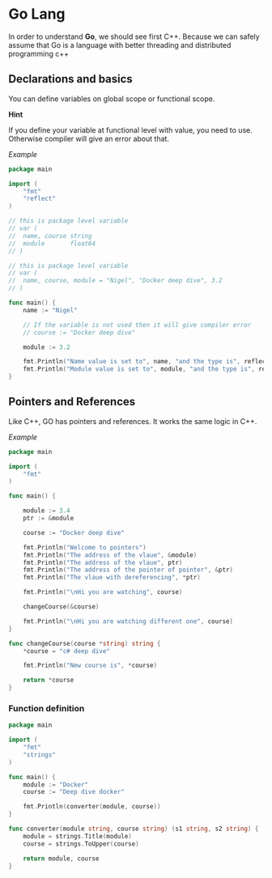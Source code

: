 # Go Lang

In order to understand **Go**, we should see first C++. Because we can safely assume that Go is a language with better threading and distributed programming c++

## Declarations and basics

You can define variables on global scope or functional scope.

**Hint**

If you define your variable at functional level with value, you need to use. Otherwise compiler will give an error about that.

*Example*
```go
package main

import (
	"fmt"
	"reflect"
)

// this is package level variable
// var (
// 	name, course string
// 	module       float64
// )

// this is package level variable
// var (
// 	name, course, module = "Nigel", "Docker deep dive", 3.2
// )

func main() {
	name := "Nigel"

	// If the variable is not used then it will give compiler error
	// course := "Docker deep dive"

	module := 3.2

	fmt.Println("Name value is set to", name, "and the type is", reflect.TypeOf(name))
	fmt.Println("Module value is set to", module, "and the type is", reflect.TypeOf(module))
}
```

## Pointers and References

Like C++, GO has pointers and references. It works the same logic in C++. 

*Example*
```go
package main

import (
	"fmt"
)

func main() {

	module := 3.4
	ptr := &module

	course := "Docker deep dive"

	fmt.Println("Welcome to pointers")
	fmt.Println("The address of the vlaue", &module)
	fmt.Println("The address of the vlaue", ptr)
	fmt.Println("The address of the pointer of pointer", &ptr)
	fmt.Println("The vlaue with dereferencing", *ptr)

	fmt.Println("\nHi you are watching", course)

	changeCourse(&course)

	fmt.Println("\nHi you are watching different one", course)
}

func changeCourse(course *string) string {
	*course = "c# deep dive"

	fmt.Println("New course is", *course)

	return *course
}

```

### Function definition

```go
package main

import (
	"fmt"
	"strings"
)

func main() {
	module := "Docker"
	course := "Deep dive docker"

	fmt.Println(converter(module, course))
}

func converter(module string, course string) (s1 string, s2 string) {
	module = strings.Title(module)
	course = strings.ToUpper(course)

	return module, course
}

```